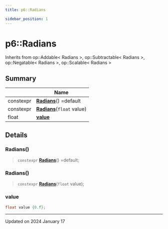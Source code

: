 ```yaml
---
title: p6::Radians

sidebar_position: 1
---
```


# p6::Radians





Inherits from op::Addable< Radians >, op::Subtractable< Radians >, op::Negatable< Radians >, op::Scalable< Radians >



## Summary

|                | Name           |
| -------------- | -------------- |
| constexpr | **[Radians](/reference/Types/radians#radians)**() =default |
| constexpr | **[Radians](/reference/Types/radians#radians)**(`float` value) |
| float | **[value](/reference/Types/radians#value)**  |

## Details


### Radians()

> `constexpr` **[Radians](/reference/Types/radians#radians)**() =default;



### Radians()

> `constexpr` **[Radians](/reference/Types/radians#radians)**(`float` value);





### value

```cpp
float value {0.f};
```


-------------------------------

Updated on 2024 January 17